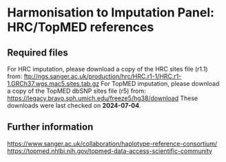 # Harmonisation to Imputation Panel: HRC/TopMED references

## Required files
For HRC imputation, please download a copy of the HRC sites file (r1.1) from: ftp://ngs.sanger.ac.uk/production/hrc/HRC.r1-1/HRC.r1-1.GRCh37.wgs.mac5.sites.tab.gz
For TopMED imputation, please download a copy of the TopMED dbSNP sites file (r5) from: https://legacy.bravo.sph.umich.edu/freeze5/hg38/download
These downloads were last checked on **2024-07-04**.

## Further information
https://www.sanger.ac.uk/collaboration/haplotype-reference-consortium/
https://topmed.nhlbi.nih.gov/topmed-data-access-scientific-community
